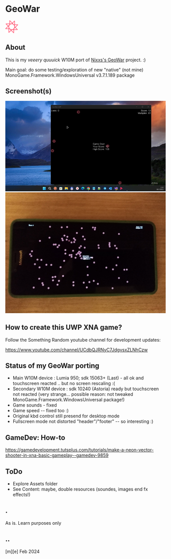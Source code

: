 # GeoWar
![](Images/logo.png)

## About
This is my *veeery quuuick* W10M port of [Nixxs's GeoWar](https://github.com/Nixxs/GeoWar) project. :)

Main goal: do some testing/exploration of new "native" (not mine) MonoGame.Framework.WindowsUniversal v3.7.1.189 package 

## Screenshot(s) 
![](Images/shot01.png)
![](Images/shot02.png)

## How to create this UWP XNA game?
Follow the Something Random youtube channel for development updates: 

https://www.youtube.com/channel/UCdbQJRNyC7JdgvsxZLNhCzw

## Status of my GeoWar porting
- Main W10M device : Lumia 950; sdk 15063+ (Last) - all ok and touchscreen reacted .. but no screen rescaling :( 
- Secondary W10M device : sdk 10240 (Astoria) ready but touchscreen not reacted (very strange... possible reason: not tweaked MonoGame.Framework.WindowsUniversal package!)
- Game sounds - fixed
- Game speed -- fixed too :)
- Original kbd control still presend for desktop mode 
- Fullscreen mode not distorted "header"/"footer" -- so interesting :)

## GameDev: How-to
https://gamedevelopment.tutsplus.com/tutorials/make-a-neon-vector-shooter-in-xna-basic-gameplay--gamedev-9859

## ToDo
- Explore Assets folder
- See Content: maybe, double resources (soundes, images end fx effects!)

## .
As is. Learn purposes only

## ..
[m][e] Feb 2024
